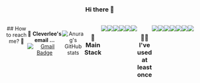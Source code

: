 
<h3 align="center">Hi there 👋</h3>
<br>

<div align=center style="display:flex">
<span> ## How to reach me? 🤔</span>
<br>

📮  **Cleverlee's email ...**[![Gmail Badge](https://img.shields.io/badge/Gmail-d14836?style=flat-square&logo=Gmail&logoColor=white&link=mailto:dlchdaud1327@gmail.com)](mailto:dlchdaud1327@gmail.com)
<br>
</p>



<div align="center" style="display:flex">
    
![Anurag's GitHub stats](https://github-readme-stats.vercel.app/api?username=miniPinetree&show_icons=true&count_private=true&theme=nightowl&hide=prs,issues)

</div>





<h3 align=center>🎇 Main Stack</h3>
<div align=center style="display:flex">


<img src="https://img.shields.io/badge/JavaScript-F7DF1E?style=flat-square&logo=JavaScript&logoColor=white"/>
<img src="https://img.shields.io/badge/Node.js-339933?style=flat-square&logo=Node.js&logoColor=white"/>
<img src="https://img.shields.io/badge/MongoDB-47A248?style=flat-square&logo=MongoDB&logoColor=white"/>
<img src="https://img.shields.io/badge/HTML5-E34F26?style=flat-square&logo=HTML5&logoColor=white"/>
<img src="https://img.shields.io/badge/CSS3-1572B6?style=flat-square&logo=CSS3&logoColor=white"/>
<img src="https://img.shields.io/badge/Git-F05032?style=flat-square&logo=Git&logoColor=white"/>


<h3>  🙋‍♂️ I've used at least once  </h3>
    
<img src="https://img.shields.io/badge/TypeScript-3178C6?style=flat-square&logo=TypeScript&logoColor=white"/>
<img src="https://img.shields.io/badge/Flask-000000?style=flat-square&logo=Flask&logoColor=white"/>
<img src="https://img.shields.io/badge/jQuery-0769AD?style=flat-square&logo=jQuery&logoColor=white"/>
<img src="https://img.shields.io/badge/Python-3776AB?style=flat-square&logo=Python&logoColor=white"/>
<br>
<img src="https://img.shields.io/badge/Java-AA3333?style=flat-square&logo=Java&logoColor=white"/>
<img src="https://img.shields.io/badge/Flask-000000?style=flat-square&logo=Flask&logoColor=white"/>
<img src="https://img.shields.io/badge/C-A8B9CC?style=flat-square&logo=C&logoColor=white"/>
</div>

</div>





